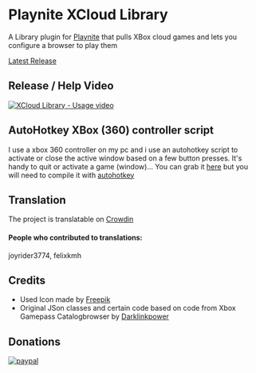 # Playnite XCloud Library
A Library plugin for [Playnite](https://www.playnite.link/) that pulls XBox cloud games and lets you configure a browser to play them

[Latest Release](https://github.com/joyrider3774/Playnite_XCloud_Library/releases/latest)

## Release / Help Video
[![XCloud Library - Usage video](http://img.youtube.com/vi/7zP1iC6Ud-E/0.jpg)](https://youtu.be/7zP1iC6Ud-E "XCloud Library - Usage video")

## AutoHotkey XBox (360) controller script
I use a xbox 360 controller on my pc and i use an autohotkey script to activate or close the active window based on a few button presses. It's handy to quit or activate a game (window)... You can grab it [here](https://gist.github.com/joyrider3774/23facbe6664001486a4fc35af868a78c) but you will need to compile it with [autohotkey](https://www.autohotkey.com/)

## Translation
The project is translatable on [Crowdin](https://crowdin.com/project/playnite-game-speak)

#### People who contributed to translations:
joyrider3774, felixkmh

## Credits
* Used Icon made by [Freepik](http://www.freepik.com/)
* Original JSon classes and certain code based on code from Xbox Gamepass Catalogbrowser by [Darklinkpower](https://github.com/darklinkpower)

## Donations
[![paypal](https://www.paypalobjects.com/en_US/i/btn/btn_donateCC_LG.gif)](https://paypal.me/joyrider3774)
